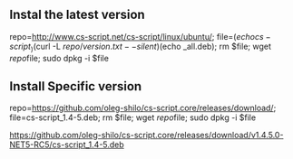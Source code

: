 ## Instal the latest version

repo=http://www.cs-script.net/cs-script/linux/ubuntu/; file=$(echo cs-script_)$(curl -L $repo/version.txt --silent)$(echo _all.deb); rm $file; wget $repo$file; sudo dpkg -i $file

## Install Specific version

repo=https://github.com/oleg-shilo/cs-script.core/releases/download/; file=cs-script_1.4-5.deb; rm $file; wget $repo$file; sudo dpkg -i $file

https://github.com/oleg-shilo/cs-script.core/releases/download/v1.4.5.0-NET5-RC5/cs-script_1.4-5.deb


